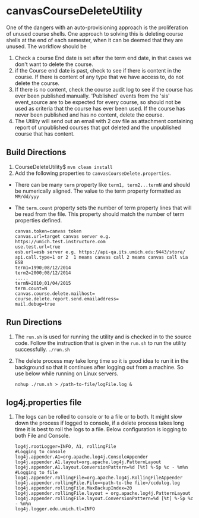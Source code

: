 # canvasCourseDeleteUtility
One of the dangers with an auto-provisioning approach is the proliferation of unused course shells. One approach to solving this is deleting course shells at the end of each semester, when it can be deemed that they are unused. The workflow should be 

1. Check a course End date is set after the term end date, in that cases we don't want to delete the course. 
2. if the Course end date is past, check to see if there is content in the course. If there is content of any type that we have access to, do not delete the course. 
3. If there is no content, check the course audit log to see if the course has ever been published manually. 'Published' events from the 'sis' event_source are to be expected for every course, so should not be used as criteria that the course has ever been used. If the course has never been published and has no content, delete the course. 
4. The Utility will send out an email with 2 csv file as attachment containing report of unpublished courses that got deleted and the unpublished course that has content.


## Build Directions

1. CourseDeleteUtility$ `mvn clean install`
2. Add the following properties to `canvasCourseDelete.properties`. 
  * There can be many `term` property like `term1, term2...termN` and should be numerically aligned. The value to the term property formatted as `MM/dd/yyy`
  * The `term.count` property sets the number of term property lines that will be read from the file. This property should match the number of term properties defined.
    
    ```
    canvas.token=canvas token  
    canvas.url=target canvas server e.g. https://umich.test.instructure.com  
    use.test.url=true  
    esb.url=esb server e.g. https://api-qa.its.umich.edu:9443/store/  
    api.call.type=1 or 2  1 means canvas call 2 means canvas call via ESB
    term1=1990;08/12/2014
    term2=2000;08/12/2014
    .....
    termN=2010;01/04/2015
    term.count=N
    canvas.course.delete.mailhost=
    course.delete.report.send.emailaddress=
    mail.debug=true
    ```
    
    
   
## Run Directions
1. The `run.sh` is used for running the utility and is checked in to the source code. Follow the instruction that is given in the `run.sh` to run the utility successfully. `./run.sh`
2. The delete process may take long time so it is good idea to run it in the background so that it continues after logging out from a machine. So use   below while running on Linux servers.

    `nohup ./run.sh > /path-to-file/logFile.log &` 

## log4j.properties file
1. The logs can be rolled to console or to a file or to both. It might slow down the process if logged to console, if a delete process takes long time it is best to roll the logs to a file. Below configuration is logging to both File and Console.

  	 ```
    log4j.rootLogger=INFO, A1, rollingFile
    #Logging to console
	log4j.appender.A1=org.apache.log4j.ConsoleAppender
	log4j.appender.A1.layout=org.apache.log4j.PatternLayout
	log4j.appender.A1.layout.ConversionPattern=%d [%t] %-5p %c - %m%n
	#Logging to file
	log4j.appender.rollingFile=org.apache.log4j.RollingFileAppender
	log4j.appender.rollingFile.File=<path-to-the file>/ccdulog.log
	log4j.appender.rollingFile.MaxBackupIndex=20
	log4j.appender.rollingFile.layout = org.apache.log4j.PatternLayout
	log4j.appender.rollingFile.layout.ConversionPattern=%d [%t] %-5p %c - %m%n
	log4j.logger.edu.umich.tl=INFO
    ```
  
 